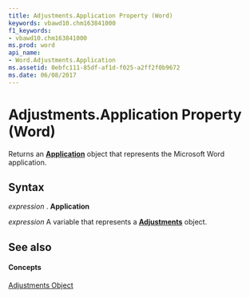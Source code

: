 ```yaml
---
title: Adjustments.Application Property (Word)
keywords: vbawd10.chm163841000
f1_keywords:
- vbawd10.chm163841000
ms.prod: word
api_name:
- Word.Adjustments.Application
ms.assetid: 0ebfc111-85df-af1d-f025-a2ff2f0b9672
ms.date: 06/08/2017
---
```



# Adjustments.Application Property (Word)

Returns an  **[Application](Word.Application.md)** object that represents the Microsoft Word application.


## Syntax

 _expression_ . **Application**

 _expression_ A variable that represents a **[Adjustments](Word.Adjustments.md)** object.


## See also


#### Concepts


[Adjustments Object](Word.Adjustments.md)

